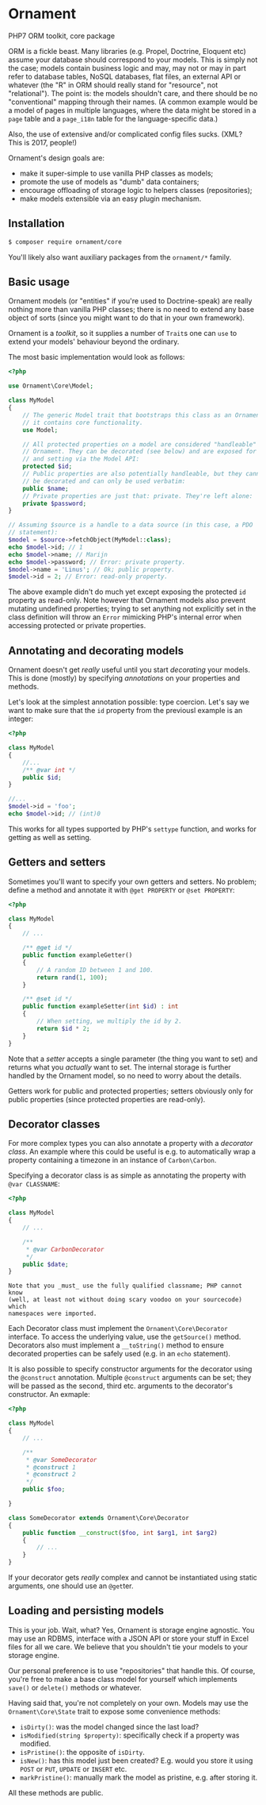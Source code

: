 # Ornament
PHP7 ORM toolkit, core package

ORM is a fickle beast. Many libraries (e.g. Propel, Doctrine, Eloquent etc)
assume your database should correspond to your models. This is simply not the
case; models contain business logic and may, may not or may in part refer to
database tables, NoSQL databases, flat files, an external API or whatever (the
"R" in ORM should really stand for "resource", not "relational"). The point is:
the models shouldn't care, and there should be no "conventional" mapping through
their names. (A common example would be a model of pages in multiple languages,
where the data might be stored in a `page` table and a `page_i18n` table for the
language-specific data.)

Also, the use of extensive and/or complicated config files sucks. (XML? This
is 2017, people!)

Ornament's design goals are:

- make it super-simple to use vanilla PHP classes as models;
- promote the use of models as "dumb" data containers;
- encourage offloading of storage logic to helpers classes (repositories);
- make models extensible via an easy plugin mechanism.

## Installation
```sh
$ composer require ornament/core
```

You'll likely also want auxiliary packages from the `ornament/*` family.

## Basic usage
Ornament models (or "entities" if you're used to Doctrine-speak) are really
nothing more than vanilla PHP classes; there is no need to extend any base
object of sorts (since you might want to do that in your own framework).

Ornament is a _toolkit_, so it supplies a number of `Trait`s one can `use` to
extend your models' behaviour beyond the ordinary.

The most basic implementation would look as follows:

```php
<?php

use Ornament\Core\Model;

class MyModel
{
    // The generic Model trait that bootstraps this class as an Ornament model;
    // it contains core functionality.
    use Model;

    // All protected properties on a model are considered "handleable" by
    // Ornament. They can be decorated (see below) and are exposed for getting
    // and setting via the Model API:
    protected $id;
    // Public properties are also potentially handleable, but they cannot
    // be decorated and can only be used verbatim:
    public $name;
    // Private properties are just that: private. They're left alone:
    private $password;
}

// Assuming $source is a handle to a data source (in this case, a PDO
// statement):
$model = $source->fetchObject(MyModel::class);
echo $model->id; // 1
echo $model->name; // Marijn
echo $model->password; // Error: private property.
$model->name = 'Linus'; // Ok; public property.
$model->id = 2; // Error: read-only property.
```

The above example didn't do much yet except exposing the protected `id` property
as read-only. Note however that Ornament models also prevent mutating undefined
properties; trying to set anything not explicitly set in the class definition
will throw an `Error` mimicking PHP's internal error when accessing protected or
private properties.

## Annotating and decorating models
Ornament doesn't get _really_ useful until you start _decorating_ your models.
This is done (mostly) by specifying _annotations_ on your properties and
methods.

Let's look at the simplest annotation possible: type coercion. Let's say we want
to make sure that the `id` property from the previousl example is an integer:

```php
<?php

class MyModel
{
    //...
    /** @var int */
    public $id;
}

//...
$model->id = 'foo';
echo $model->id; // (int)0
```

This works for all types supported by PHP's `settype` function, and works for
getting as well as setting.

## Getters and setters
Sometimes you'll want to specify your own getters and setters. No problem;
define a method and annotate it with `@get PROPERTY` or `@set PROPERTY`:

```php
<?php

class MyModel
{
    // ...

    /** @get id */
    public function exampleGetter()
    {
        // A random ID between 1 and 100.
        return rand(1, 100);
    }

    /** @set id */
    public function exampleSetter(int $id) : int
    {
        // When setting, we multiply the id by 2.
        return $id * 2;
    }
}
```

Note that a _setter_ accepts a single parameter (the thing you want to set) and
returns what you _actually_ want to set. The internal storage is further handled
by the Ornament model, so no need to worry about the details.

Getters work for public and protected properties; setters obviously only for
public properties (since protected properties are read-only).

## Decorator classes
For more complex types you can also annotate a property with a _decorator
class_. An example where this could be useful is e.g. to automatically wrap a
property containing a timezone in an instance of `Carbon\Carbon`.

Specifying a decorator class is as simple as annotating the property with
`@var CLASSNAME`:

```php
<?php

class MyModel
{
    // ...

    /**
     * @var CarbonDecorator
     */
    public $date;
}
```

    Note that you _must_ use the fully qualified classname; PHP cannot know
    (well, at least not without doing scary voodoo on your sourcecode) which
    namespaces were imported.

Each Decorator class must implement the `Ornament\Core\Decorator` interface. To
access the underlying value, use the `getSource()` method. Decorators also must
implement a `__toString()` method to ensure decorated properties can be safely
used (e.g. in an `echo` statement).

It is also possible to specify constructor arguments for the decorator using the
`@construct` annotation. Multiple `@construct` arguments can be set; they will
be passed as the second, third etc. arguments to the decorator's constructor.
An exmaple:

```php
<?php

class MyModel
{
    // ...

    /**
     * @var SomeDecorator
     * @construct 1
     * @construct 2
     */
    public $foo;

}

class SomeDecorator extends Ornament\Core\Decorator
{
    public function __construct($foo, int $arg1, int $arg2)
    {
        // ...
    }
}
```

If your decorator gets _really_ complex and cannot be instantiated using static
arguments, one should use an `@get`ter.

## Loading and persisting models
This is your job. Wait, what? Yes, Ornament is storage engine agnostic. You may
use an RDBMS, interface with a JSON API or store your stuff in Excel files for
all we care. We believe that you shouldn't tie your models to your storage
engine.

Our personal preference is to use "repositories" that handle this. Of course,
you're free to make a base class model for yourself which implements `save()`
or `delete()` methods or whatever.

Having said that, you're not completely on your own. Models may use the
`Ornament\Core\State` trait to expose some convenience methods:

- `isDirty()`: was the model changed since the last load?
- `isModified(string $property)`: specifically check if a property was modified.
- `isPristine()`: the opposite of `isDirty`.
- `isNew()`: has this model just been created? E.g. would you store it using
  `POST` or `PUT`, `UPDATE` or `INSERT` etc.
- `markPristine()`: manually mark the model as pristine, e.g. after storing it.

All these methods are public.

